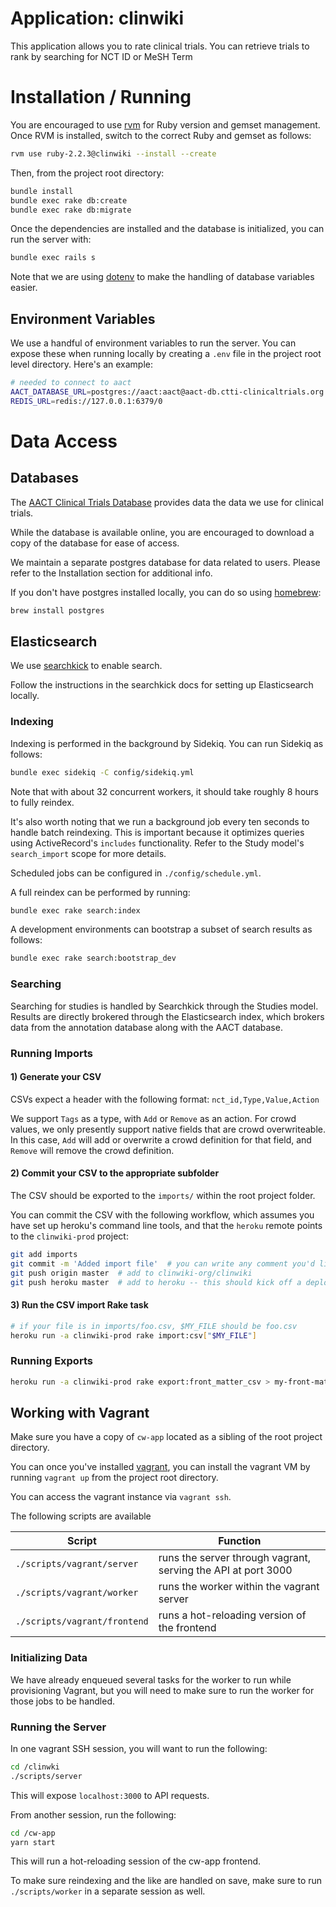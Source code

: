 # Application:  clinwiki

This application allows you to rate clinical trials.
You can retrieve trials to rank by searching for NCT ID or MeSH Term

# Installation / Running
You are encouraged to use [rvm](https://rvm.io/) for Ruby version
and gemset management. Once RVM is installed, switch to the correct
Ruby and gemset as follows:

```bash
rvm use ruby-2.2.3@clinwiki --install --create
```

Then, from the project root directory:

```bash
bundle install
bundle exec rake db:create
bundle exec rake db:migrate
```

Once the dependencies are installed and the database is initialized,
you can run the server with:

```bash
bundle exec rails s
```

Note that we are using [dotenv](https://github.com/bkeepers/dotenv)
to make the handling of database variables easier.

## Environment Variables

We use a handful of environment variables to run the server.
You can expose these when running locally by creating a `.env`
file in the project root level directory. Here's an example:

```bash
# needed to connect to aact
AACT_DATABASE_URL=postgres://aact:aact@aact-db.ctti-clinicaltrials.org:5432/aact
REDIS_URL=redis://127.0.0.1:6379/0
```


# Data Access

## Databases
The [AACT Clinical Trials Database](http://aact.ctti-clinicaltrials.org/])
provides data the data we use for clinical trials.

While the database is available online,
you are encouraged to download a copy of the database for ease of access.

We maintain a separate postgres database for data related to users.
Please refer to the Installation section for additional info.

If you don't have postgres installed locally, you can do so using
[homebrew](https://brew.sh/):

```bash
brew install postgres
```

## Elasticsearch
We use [searchkick](https://github.com/ankane/searchkick) to enable search.

Follow the instructions in the searchkick docs for setting up Elasticsearch locally.

### Indexing
Indexing is performed in the background by Sidekiq. You can run Sidekiq as follows:

```bash
bundle exec sidekiq -C config/sidekiq.yml
```

Note that with about 32 concurrent workers, it should take roughly 8 hours to
fully reindex.

It's also worth noting that we run a background job every ten seconds to
handle batch reindexing. This is important because it optimizes queries using
ActiveRecord's `includes` functionality. Refer to the Study model's
`search_import` scope for more details.

Scheduled jobs can be configured in `./config/schedule.yml`.

A full reindex can be performed by running:

```bash
bundle exec rake search:index
```

A development environments can bootstrap a subset of search results as follows:
```bash
bundle exec rake search:bootstrap_dev
```

### Searching
Searching for studies is handled by Searchkick through
the Studies model. Results are directly brokered through
the Elasticsearch index, which brokers data from
the annotation database along with the AACT database.


### Running Imports

#### 1) Generate your CSV

CSVs expect a header with the following format:
`nct_id,Type,Value,Action`

We support `Tags` as a type, with `Add` or `Remove` as an action.
For crowd values, we only presently support native fields that are
crowd overwriteable. In this case, `Add` will add or overwrite a crowd
definition for that field, and `Remove` will remove the crowd definition.

#### 2) Commit your CSV to the appropriate subfolder
The CSV should be exported to the `imports/` within the root project folder.

You can commit the CSV with the following workflow, which assumes
you have set up heroku's command line tools, and that the `heroku`
remote points to the `clinwiki-prod` project:

```bash
git add imports
git commit -m 'Added import file'  # you can write any comment you'd like
git push origin master  # add to clinwiki-org/clinwiki
git push heroku master  # add to heroku -- this should kick off a deploy
```

#### 3) Run the CSV import Rake task

```bash
# if your file is in imports/foo.csv, $MY_FILE should be foo.csv
heroku run -a clinwiki-prod rake import:csv["$MY_FILE"]  
```

### Running Exports

```bash
heroku run -a clinwiki-prod rake export:front_matter_csv > my-front-matter.csv
```


## Working with Vagrant

Make sure you have a copy of `cw-app` located as a sibling of the root project
directory.

You can once you've installed [vagrant](https://www.vagrantup.com/),
you can install the vagrant VM by running `vagrant up` from the project
root directory.

You can access the vagrant instance via `vagrant ssh`.

The following scripts are available

| Script | Function |
| ------ | -------- |
| `./scripts/vagrant/server` | runs the server through vagrant, serving the API at port 3000 |
| `./scripts/vagrant/worker` | runs the worker within the vagrant server |
| `./scripts/vagrant/frontend` | runs a hot-reloading version of the frontend |

### Initializing Data

We have already enqueued several tasks for the worker to run while
provisioning Vagrant, but you will need to make sure to run the worker
for those jobs to be handled.


### Running the Server

In one vagrant SSH session, you will want to run the following:

```bash
cd /clinwki
./scripts/server
```

This will expose `localhost:3000` to API requests.

From another session, run the following:

```bash
cd /cw-app
yarn start
```

This will run a hot-reloading session of the cw-app frontend.

To make sure reindexing and the like are handled on save,
make sure to run `./scripts/worker` in a separate session as well.
